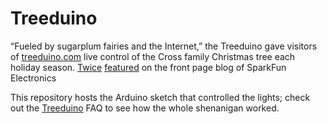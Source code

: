 Treeduino
==================================
“Fueled by sugarplum fairies and the Internet,” the Treeduino gave visitors of [treeduino.com](https://treeduino.com/) live control of the
Cross family Christmas tree each holiday season. [Twice](https://www.sparkfun.com/news/511) [featured](https://www.sparkfun.com/news/771) on the front page blog of SparkFun Electronics

This repository hosts the Arduino sketch that controlled the lights; check out the [Treeduino](https://treeduino.com/faq.htm) FAQ to see how the whole shenanigan worked.

